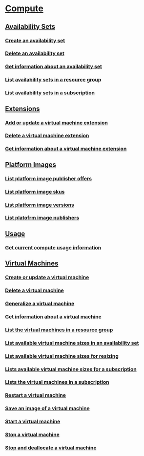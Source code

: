 # [Compute](virtualmachines/compute-reference.md)
## [Availability Sets](availabilitysets/availabilitysets-rest-api.md)
### [Create an availability set](availabilitysets/availabilitysets-create.md)
### [Delete an availability set](availabilitysets/availabilitysets-delete.md)
### [Get information about an availability set](availabilitysets/availabilitysets-get.md)
### [List availability sets in a resource group](availabilitysets/availabilitysets-list-resource-group.md)
### [List availability sets in a subscription](availabilitysets/availabilitysets-list-subscription.md)
## [Extensions](extensions/extensions-rest-api.md)
### [Add or update a virtual machine extension](extensions/extensions-add-or-update.md)
### [Delete a virtual machine extension](extensions/extensions-delete.md)
### [Get information about a virtual machine extension](extensions/extensions-get.md)
## [Platform Images](platformimages/platformimages-rest-api.md)
### [List platform image publisher offers](platformimages/platformimages-list-publisher-offers.md)
### [List platform image skus](platformimages/platformimages-list-publisher-offer-skus.md)
### [List platform image versions](platformimages/platformimages-list-publisher-offer-skus-versions.md)
### [List platofrm image publishers](platformimages/platformimages-list-publishers.md)
## [Usage](usage/usage-rest-api.md)
### [Get current compute usage information](usage/usage-get.md)
## [Virtual Machines](virtualmachines/virtualmachines-rest-api.md)
### [Create or update a virtual machine](virtualmachines/virtualmachines-create-or-update.md)
### [Delete a virtual machine](virtualmachines/virtualmachines-delete.md)
### [Generalize a virtual machine](virtualmachines/virtualmachines-generalize.md)
### [Get information about a virtual machine](virtualmachines/virtualmachines-get.md)
### [List the virtual machines in a resource group](virtualmachines/virtualmachines-list-resource-group.md)
### [List available virtual machine sizes in an availability set](virtualmachines/virtualmachines-list-sizes-availability-set.md)
### [List available virtual machine sizes for resizing](virtualmachines/virtualmachines-list-sizes-for-resizing.md)
### [Lists available virtual machine sizes for a subscription](virtualmachines-list-sizes-region.md)
### [Lists the virtual machines in a subscription](virtualmachines/virtualmachines-list-subscription.md)
### [Restart a virtual machine](virtualmachines/virtualmachines-restart.md)
### [Save an image of a virtual machine](virtualmachines/virtualmachines-save-image.md)
### [Start a virtual machine](virtualmachines/virtualmachines-start.md)
### [Stop a virtual machine](virtualmachines/virtualmachines-stop.md)
### [Stop and deallocate a virtual machine](virtualmachines/virtualmachines-stop-deallocate.md)


